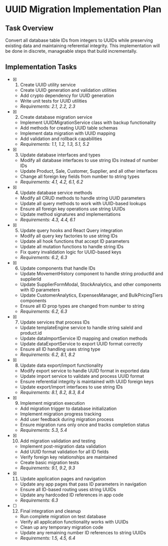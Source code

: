 # UUID Migration Implementation Plan

## Task Overview

Convert all database table IDs from integers to UUIDs while preserving existing data and maintaining referential integrity. This implementation will be done in discrete, manageable steps that build incrementally.

## Implementation Tasks

- [x] 1. Create UUID utility service

  - Create UUID generation and validation utilities
  - Add crypto dependency for UUID generation
  - Write unit tests for UUID utilities
  - _Requirements: 2.1, 2.2, 2.3_

- [x] 2. Create database migration service

  - Implement UUIDMigrationService class with backup functionality
  - Add methods for creating UUID table schemas
  - Implement data migration with UUID mapping
  - Add validation and rollback capabilities
  - _Requirements: 1.1, 1.2, 1.3, 5.1, 5.2_

- [x] 3. Update database interfaces and types

  - Modify all database interfaces to use string IDs instead of number IDs
  - Update Product, Sale, Customer, Supplier, and all other interfaces
  - Change all foreign key fields from number to string types
  - _Requirements: 4.1, 4.2, 6.1, 6.2_

- [x] 4. Update database service methods

  - Modify all CRUD methods to handle string UUID parameters
  - Update all query methods to work with UUID-based lookups
  - Ensure all foreign key operations use string UUIDs
  - Update method signatures and implementations
  - _Requirements: 4.3, 4.4, 6.1_

- [x] 5. Update query hooks and React Query integration

  - Modify all query key factories to use string IDs
  - Update all hook functions that accept ID parameters
  - Update all mutation functions to handle string IDs
  - Fix query invalidation logic for UUID-based keys
  - _Requirements: 6.2, 6.3_

- [x] 6. Update components that handle IDs

  - Update MovementHistory component to handle string productId and supplierId
  - Update SupplierFormModal, StockAnalytics, and other components with ID parameters
  - Update CustomerAnalytics, ExpensesManager, and BulkPricingTiers components
  - Ensure all ID prop types are changed from number to string
  - _Requirements: 6.2, 6.3_

- [x] 7. Update services that process IDs

  - Update templateEngine service to handle string saleId and product.id
  - Update dataImportService ID mapping and creation methods
  - Update dataExportService to export UUID format correctly
  - Ensure all ID handling uses string type
  - _Requirements: 6.2, 8.1, 8.2_

- [x] 8. Update data export/import functionality

  - Modify export service to handle UUID format in exported data
  - Update import service to validate and process UUID format
  - Ensure referential integrity is maintained with UUID foreign keys
  - Update export/import interfaces to use string IDs
  - _Requirements: 8.1, 8.2, 8.3, 8.4_

- [x] 9. Implement migration execution

  - Add migration trigger to database initialization
  - Implement migration progress tracking
  - Add user feedback during migration process
  - Ensure migration runs only once and tracks completion status
  - _Requirements: 5.3, 5.4_

- [x] 10. Add migration validation and testing

  - Implement post-migration data validation
  - Add UUID format validation for all ID fields
  - Verify foreign key relationships are maintained
  - Create basic migration tests
  - _Requirements: 9.1, 9.2, 9.3_

- [x] 11. Update application pages and navigation

  - Update any app pages that pass ID parameters in navigation
  - Ensure all ID-based routing uses string UUIDs
  - Update any hardcoded ID references in app code
  - _Requirements: 6.3_

- [ ] 12. Final integration and cleanup
  - Run complete migration on test database
  - Verify all application functionality works with UUIDs
  - Clean up any temporary migration code
  - Update any remaining number ID references to string UUIDs
  - _Requirements: 1.5, 4.5, 6.4_
